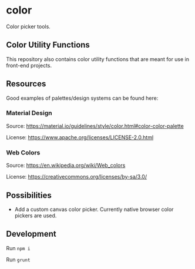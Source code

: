 # color

Color picker tools.

## Color Utility Functions

This repository also contains color utility functions that are meant for use in
front-end projects.




## Resources

Good examples of palettes/design systems can be found here:

### Material Design

Source: https://material.io/guidelines/style/color.html#color-color-palette

License: https://www.apache.org/licenses/LICENSE-2.0.html

### Web Colors

Source: https://en.wikipedia.org/wiki/Web_colors

License: https://creativecommons.org/licenses/by-sa/3.0/

## Possibilities

- Add a custom canvas color picker. Currently native browser color 
pickers are used.

## Development

Run `npm i`

Run `grunt`